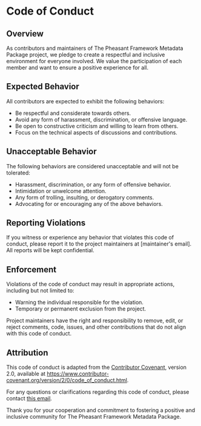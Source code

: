 # Code of Conduct

## Overview

As contributors and maintainers of The Pheasant Framework Metadata Package project, we pledge to create a respectful and inclusive environment for everyone involved. We value the participation of each member and want to ensure a positive experience for all.

## Expected Behavior

All contributors are expected to exhibit the following behaviors:

- Be respectful and considerate towards others.
- Avoid any form of harassment, discrimination, or offensive language.
- Be open to constructive criticism and willing to learn from others.
- Focus on the technical aspects of discussions and contributions.

## Unacceptable Behavior

The following behaviors are considered unacceptable and will not be tolerated:

- Harassment, discrimination, or any form of offensive behavior.
- Intimidation or unwelcome attention.
- Any form of trolling, insulting, or derogatory comments.
- Advocating for or encouraging any of the above behaviors.

## Reporting Violations

If you witness or experience any behavior that violates this code of conduct, please report it to the project maintainers at [maintainer's email]. All reports will be kept confidential.

## Enforcement

Violations of the code of conduct may result in appropriate actions, including but not limited to:

- Warning the individual responsible for the violation.
- Temporary or permanent exclusion from the project.

Project maintainers have the right and responsibility to remove, edit, or reject comments, code, issues, and other contributions that do not align with this code of conduct.

## Attribution

This code of conduct is adapted from the [Contributor Covenant](https://www.contributor-covenant.org), version 2.0, available at https://www.contributor-covenant.org/version/2/0/code_of_conduct.html.

For any questions or clarifications regarding this code of conduct, please contact [this email](pheasant@tech.nugegroup.com).

Thank you for your cooperation and commitment to fostering a positive and inclusive community for The Pheasant Framework Metadata Package.
